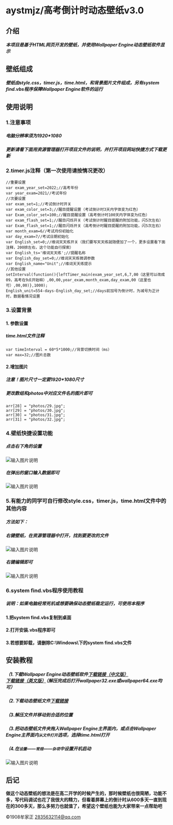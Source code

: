 # aystmjz/高考倒计时动态壁纸v3.0

## 介绍
##### 本项目是基于HTML网页开发的壁纸，并使用Wallpaper Engine动态壁纸软件显示

## 壁纸组成
##### 壁纸由style.css，timer.js，time.html，和背景图片文件组成，另有system find.vbs程序保障Wallpaper Engine软件的运行

## 使用说明
### 1.注意事项

##### 电脑分辨率须为1920*1080
##### 更新请看下面用资源管理器打开项目文件的说明，并打开项目网站快捷方式下载更新

### 2.timer.js注释（第一次使用请按情况更改）

```
//重要设置
var exam_year_set=2022;//高考年份
var year_exam=2021//考试年份
//次要设置
var exam_set=1;//考试倒计时开关
var exam_color_set=3;//醒目提醒设置（考试倒计时3天内字体变为红色）
var Exam_color_set=100;//醒目提醒设置（高考倒计时100天内字体变为红色）
var exam_flash_set=1;//醒目闪烁开关（考试倒计时醒目提醒的附加功能，闪5次左右）
var Exam_flash_set=1;//醒目闪烁开关（高考倒计时醒目提醒的附加功能，闪5次左右）
var month_exam=6//考试月份初始化
var day_exam=7//考试日期初始化
var English_set=0;//维词天天练开关（我们要写天天练就随便加了一个，更多设置看下面注释，200排左右，这个功能自行探索）
var English_ts='维词天天练';//提醒名称
var English_day_set=0;//维词天天练微调参数
var English_name="Unit";//维词天天练提示
//其他设置
setInterval(function(){leftTimer_main(exam_year_set,6,7,00（这里可以改成09，高考在9点开始嘛）,00,00,year_exam,month_exam,day_exam,00（这里也可）,00,00)},1000);
English_unit=554-days-English_day_set;//days前加号为倒计时，为减号为正计时，数据看情况设置
```
### 3.设置背景

#### 1. 参数设置
##### time.html文件注释
```
var timeInterval = 60*5*1000;//背景切换时间（ms）
var max=32;//图片总数
```
#### 2.增加图片
##### 注意！图片尺寸一定要1920*1080尺寸
##### 更改数组和photos中对应文件名的图片即可
```
arr[28] = "photos/29.jpg";
arr[29] = "photos/30.jpg";
arr[30] = "photos/31.jpg";
arr[31] = "photos/32.jpg";
```

### 4.壁纸快捷设置功能
##### 点击右下角的设置
![输入图片说明](https://images.gitee.com/uploads/images/2021/0609/104707_bcce17c7_9232153.jpeg "Snipaste_2021-06-09_10-46-44.jpg")

##### 在弹出的窗口输入数据即可
![输入图片说明](https://images.gitee.com/uploads/images/2021/0609/104925_6930dcce_9232153.jpeg "Snipaste_2021-06-09_10-47-40.jpg")

### 5.有能力的同学可自行修改style.css，timer.js，time.html文件中的其他内容

##### 方法如下：

##### 右键壁纸，在资源管理器中打开，找到要更改的文件
![输入图片说明](https://images.gitee.com/uploads/images/2021/0609/105432_37fc77ef_9232153.jpeg "Snipaste_2021-06-09_10-53-19.jpg")

##### 右键编辑即可
![输入图片说明](https://images.gitee.com/uploads/images/2021/0609/105700_76a44cd3_9232153.jpeg "Snipaste_2021-06-09_10-56-42.jpg")

### 6.system find.vbs程序使用教程
##### 说明：如果电脑经常死机或想要确保动态壁纸稳定运行，可使用本程序

#### 1.把system find.vbs复制到桌面

#### 2.打开安装.vbs程序即可

#### 3.若想要卸载，请删除C:\Windows\下的system find.vbs文件

## 安装教程

##### （1.下载Wallpaper Engine动态壁纸软件[下载链接（中文版）](http:/gets.ddooo.com/dl.asp?sid=184727&rm=0&downurl=http://zj.ddooo.com/wallpaper_184727.rar)[下载链接（英文版）](http://soft.tfrkvmk.cn:6686/wallpaperengine_66868.zip)（解压完成后打开wallpaper32.exe或wallpaper64.exe均可）

##### （2.下载动态壁纸文件[下载链接](https://wwa.lanzoui.com/i1XYbpz9xpc)

##### （3.解压文件并移动到合适的位置

##### （3.把动态壁纸文件夹拖入Wallpaper Engine主界面内，或点击Wallpaper Engine主界面内`从文件打开`选项，选择time.html打开

##### （4.在`设置`——`常规`——`杂项`中设置开机启动
![输入图片说明](https://images.gitee.com/uploads/images/2021/0609/111052_bda0d4ef_9232153.jpeg "Snipaste_2021-06-09_11-09-03.jpg")


## 后记


 **做这个动态壁纸的想法是在高二开学的时候产生的，那时候壁纸也很简陋，功能不多，写代码调试也花了我很大的精力，但看着屏幕上的倒计时从600多天一直到现在的300多天，那么多努力也就值了，希望这个壁纸也能为大家带来一点帮助吧** 



©1908牟家正 2835632114@qq.com 
